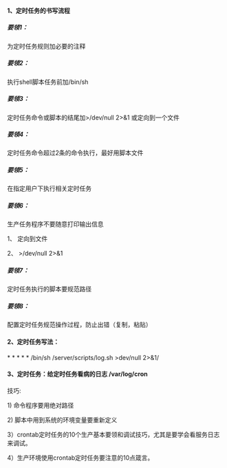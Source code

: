 #### 1、定时任务的书写流程

##### 要领1：

为定时任务规则加必要的注释

##### 要领2：

执行shell脚本任务前加/bin/sh

##### 要领3：

定时任务命令或脚本的结尾加&gt;/dev/null 2&gt;&1 或定向到一个文件

##### 要领4：

定时任务命令超过2条的命令执行，最好用脚本文件

##### 要领5：

在指定用户下执行相关定时任务

##### 要领6：

生产任务程序不要随意打印输出信息

1、	定向到文件

2、	&gt;/dev/null 2&gt;&1

##### 要领7：

定时任务执行的脚本要规范路径

##### 要领8：

配置定时任务规范操作过程，防止出错（复制，粘贴）

#### 2、定时任务写法：

\* \* \* \* \* /bin/sh /server/scripts/log.sh &gt;dev/null 2&gt;&1/

#### 3、定时任务：给定时任务看病的日志 /var/log/cron

技巧:

1\)	命令程序要用绝对路径

2\)	脚本中用到系统的环境变量要重新定义

3）crontab定时任务的10个生产基本要领和调试技巧，尤其是要学会看服务日志来调试。

4）生产环境使用crontab定时任务要注意的10点箴言。

